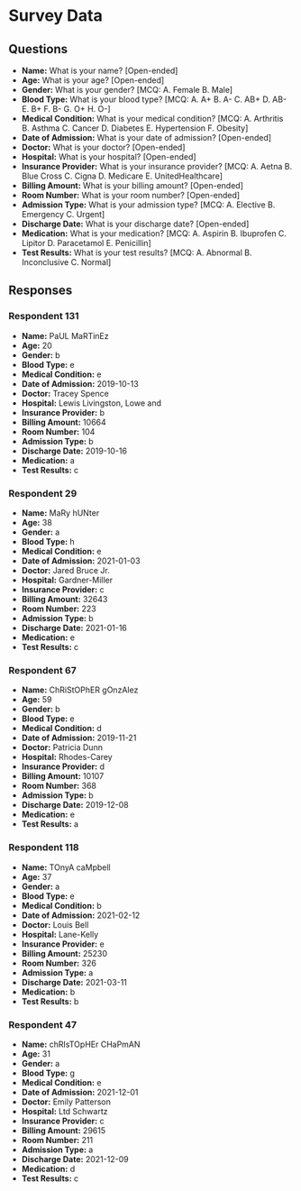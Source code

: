 # Survey Data

## Questions

- **Name:** What is your name? [Open-ended]
- **Age:** What is your age? [Open-ended]
- **Gender:** What is your gender? [MCQ: A. Female B. Male]
- **Blood Type:** What is your blood type? [MCQ: A. A+ B. A- C. AB+ D. AB- E. B+ F. B- G. O+ H. O-]
- **Medical Condition:** What is your medical condition? [MCQ: A. Arthritis B. Asthma C. Cancer D. Diabetes E. Hypertension F. Obesity]
- **Date of Admission:** What is your date of admission? [Open-ended]
- **Doctor:** What is your doctor? [Open-ended]
- **Hospital:** What is your hospital? [Open-ended]
- **Insurance Provider:** What is your insurance provider? [MCQ: A. Aetna B. Blue Cross C. Cigna D. Medicare E. UnitedHealthcare]
- **Billing Amount:** What is your billing amount? [Open-ended]
- **Room Number:** What is your room number? [Open-ended]
- **Admission Type:** What is your admission type? [MCQ: A. Elective B. Emergency C. Urgent]
- **Discharge Date:** What is your discharge date? [Open-ended]
- **Medication:** What is your medication? [MCQ: A. Aspirin B. Ibuprofen C. Lipitor D. Paracetamol E. Penicillin]
- **Test Results:** What is your test results? [MCQ: A. Abnormal B. Inconclusive C. Normal]

## Responses

### Respondent 131

- **Name:** PaUL MaRTinEz
- **Age:** 20
- **Gender:** b
- **Blood Type:** e
- **Medical Condition:** e
- **Date of Admission:** 2019-10-13
- **Doctor:** Tracey Spence
- **Hospital:** Lewis Livingston, Lowe and
- **Insurance Provider:** b
- **Billing Amount:** 10664
- **Room Number:** 104
- **Admission Type:** b
- **Discharge Date:** 2019-10-16
- **Medication:** a
- **Test Results:** c

### Respondent 29

- **Name:** MaRy hUNter
- **Age:** 38
- **Gender:** a
- **Blood Type:** h
- **Medical Condition:** e
- **Date of Admission:** 2021-01-03
- **Doctor:** Jared Bruce Jr.
- **Hospital:** Gardner-Miller
- **Insurance Provider:** c
- **Billing Amount:** 32643
- **Room Number:** 223
- **Admission Type:** b
- **Discharge Date:** 2021-01-16
- **Medication:** e
- **Test Results:** c

### Respondent 67

- **Name:** ChRiStOPhER gOnzAlez
- **Age:** 59
- **Gender:** b
- **Blood Type:** e
- **Medical Condition:** d
- **Date of Admission:** 2019-11-21
- **Doctor:** Patricia Dunn
- **Hospital:** Rhodes-Carey
- **Insurance Provider:** d
- **Billing Amount:** 10107
- **Room Number:** 368
- **Admission Type:** b
- **Discharge Date:** 2019-12-08
- **Medication:** e
- **Test Results:** a

### Respondent 118

- **Name:** TOnyA caMpbell
- **Age:** 37
- **Gender:** a
- **Blood Type:** e
- **Medical Condition:** b
- **Date of Admission:** 2021-02-12
- **Doctor:** Louis Bell
- **Hospital:** Lane-Kelly
- **Insurance Provider:** e
- **Billing Amount:** 25230
- **Room Number:** 326
- **Admission Type:** a
- **Discharge Date:** 2021-03-11
- **Medication:** b
- **Test Results:** b

### Respondent 47

- **Name:** chRIsTOpHEr CHaPmAN
- **Age:** 31
- **Gender:** a
- **Blood Type:** g
- **Medical Condition:** e
- **Date of Admission:** 2021-12-01
- **Doctor:** Emily Patterson
- **Hospital:** Ltd Schwartz
- **Insurance Provider:** c
- **Billing Amount:** 29615
- **Room Number:** 211
- **Admission Type:** a
- **Discharge Date:** 2021-12-09
- **Medication:** d
- **Test Results:** c

